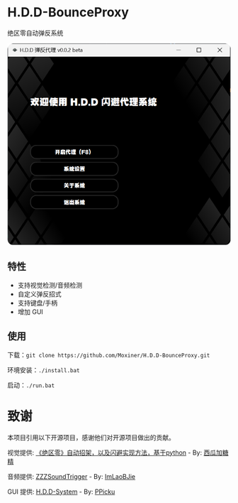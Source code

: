 # H.D.D-BounceProxy
 绝区零自动弹反系统
 
![img](./Docs/title.png)
## 特性
* 支持视觉检测/音频检测
* 自定义弹反招式
* 支持键盘/手柄
* 增加 GUI

## 使用

下载：`git clone https://github.com/Moxiner/H.D.D-BounceProxy.git`

环境安装：`./install.bat`

启动：`./run.bat`


# 致谢
本项目引用以下开源项目，感谢他们对开源项目做出的贡献。

视觉提供: [《绝区零》自动招架，以及闪避实现方法，基于python](https://www.bilibili.com/video/BV1QUb6eYEA5/?share_source=copy_web&vd_source=cb6401bb53217ef7b31c26ec63b95347) - By: [西瓜加糖精](https://space.bilibili.com/321123985)

音频提供: [ZZZSoundTrigger](https://github.com/ImLaoBJie/ZZZSoundTrigger) - By: [ImLaoBJie](https://github.com/ImLaoBJie)

GUI 提供: [H.D.D-System](https://github.com/PPicku/H.D.D-System) - By: [PPicku](https://github.com/PPicku)